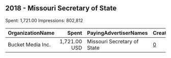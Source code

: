 ## 2018 - Missouri Secretary of State 
Spent: 1,721.00
Impressions: 802,812

|OrganizationName|Spent|PayingAdvertiserNames|CreativeUrls|Impressions|Genders|AgeBrackets|CountryCodes|BillingAddresses|CandidateBallotInformation|
|:---|---:|:---|:---|---:|:---|:---|:---|:---|:---|
|Bucket Media Inc.|1,721.00 USD|Missouri Secretary of State|[0](https://www.snap.com/political-ads/asset/6d61dbc97238f4894617da8c74d09bfeb593b2d713661ddf36620af6f840e421?mediaType=mp4)|802,812||18+|united states|"1123 Wilkes Blvd. Suite 400,Columbia,65201,US"||
